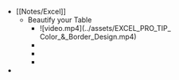 - [[Notes/Excel]]
	- Beautify your Table
		- ![video.mp4](../assets/EXCEL_PRO_TIP_ Color_&_Border_Design.mp4)
		-
		-
		-
-